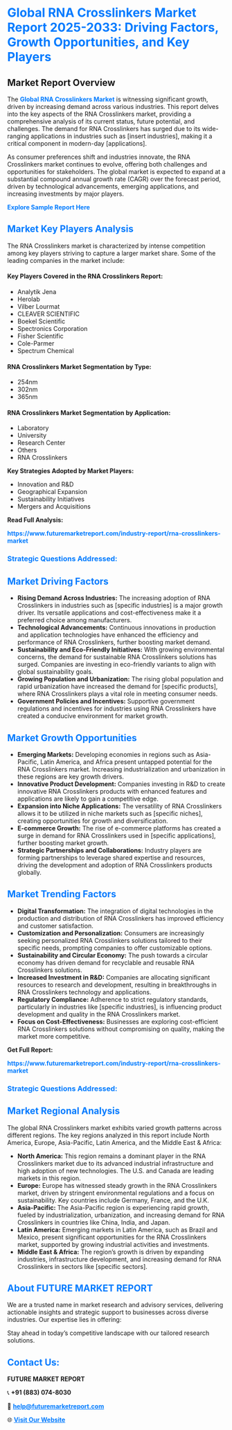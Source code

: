 <h1 style="color: #007BFF;">Global RNA Crosslinkers Market Report 2025-2033: Driving Factors, Growth Opportunities, and Key Players</h1>

<section id="overview">
<h2>Market Report Overview</h2>
<p>The <a href="https://www.futuremarketreport.com/industry-report/rna-crosslinkers-market" style="color: #007BFF; text-decoration: none;"><strong>Global RNA Crosslinkers Market</strong></a> is witnessing significant growth, driven by increasing demand across various industries. This report delves into the key aspects of the RNA Crosslinkers market, providing a comprehensive analysis of its current status, future potential, and challenges. The demand for RNA Crosslinkers has surged due to its wide-ranging applications in industries such as [insert industries], making it a critical component in modern-day [applications].</p>
<p>As consumer preferences shift and industries innovate, the RNA Crosslinkers market continues to evolve, offering both challenges and opportunities for stakeholders. The global market is expected to expand at a substantial compound annual growth rate (CAGR) over the forecast period, driven by technological advancements, emerging applications, and increasing investments by major players.</p>
</section>

<section id="overview">
<p><a href="https://www.futuremarketreport.com/request-sample/reportId=123506" style="color: #007BFF; text-decoration: none;"><strong>Explore Sample Report Here</strong></a></p>
</section>

<section id="key-players">
<h2 style="color: #007BFF;">Market Key Players Analysis</h2>
<p>The RNA Crosslinkers market is characterized by intense competition among key players striving to capture a larger market share. Some of the leading companies in the market include:</p>
<h4>Key Players Covered in the RNA Crosslinkers Report:</h4>
<ul><li>Analytik Jena</li><li>Herolab</li><li>Vilber Lourmat</li><li>CLEAVER SCIENTIFIC</li><li>Boekel Scientific</li><li>Spectronics Corporation</li><li>Fisher Scientific</li><li>Cole-Parmer</li><li>Spectrum Chemical</li></ul>
<h4>RNA Crosslinkers Market Segmentation by Type:</h4>
<ul><li>254nm</li><li>302nm</li><li>365nm</li></ul>

<h4>RNA Crosslinkers Market Segmentation by Application:</h4>
<ul><li>Laboratory</li><li>University</li><li>Research Center</li><li>Others</li><li>RNA Crosslinkers</li></ul>
<p><strong>Key Strategies Adopted by Market Players:</strong></p>
<ul>
<li>Innovation and R&D</li>
<li>Geographical Expansion</li>
<li>Sustainability Initiatives</li>
<li>Mergers and Acquisitions</li>
</ul>
</section>

<section>
<p><strong>Read Full Analysis: </strong></p><a href="https://www.futuremarketreport.com/industry-report/rna-crosslinkers-market" style="color: #007BFF; text-decoration: none;"><strong>https://www.futuremarketreport.com/industry-report/rna-crosslinkers-market</strong></a>
<h3 style="color: #007BFF;">Strategic Questions Addressed:</h3>
</section>

<section id="driving-factors">
<h2 style="color: #007BFF;">Market Driving Factors</h2>
<ul>
<li><strong>Rising Demand Across Industries:</strong> The increasing adoption of RNA Crosslinkers in industries such as [specific industries] is a major growth driver. Its versatile applications and cost-effectiveness make it a preferred choice among manufacturers.</li>
<li><strong>Technological Advancements:</strong> Continuous innovations in production and application technologies have enhanced the efficiency and performance of RNA Crosslinkers, further boosting market demand.</li>
<li><strong>Sustainability and Eco-Friendly Initiatives:</strong> With growing environmental concerns, the demand for sustainable RNA Crosslinkers solutions has surged. Companies are investing in eco-friendly variants to align with global sustainability goals.</li>
<li><strong>Growing Population and Urbanization:</strong> The rising global population and rapid urbanization have increased the demand for [specific products], where RNA Crosslinkers plays a vital role in meeting consumer needs.</li>
<li><strong>Government Policies and Incentives:</strong> Supportive government regulations and incentives for industries using RNA Crosslinkers have created a conducive environment for market growth.</li>
</ul>
</section>

<section id="growth-opportunities">
<h2 style="color: #007BFF;">Market Growth Opportunities</h2>
<ul>
<li><strong>Emerging Markets:</strong> Developing economies in regions such as Asia-Pacific, Latin America, and Africa present untapped potential for the RNA Crosslinkers market. Increasing industrialization and urbanization in these regions are key growth drivers.</li>
<li><strong>Innovative Product Development:</strong> Companies investing in R&D to create innovative RNA Crosslinkers products with enhanced features and applications are likely to gain a competitive edge.</li>
<li><strong>Expansion into Niche Applications:</strong> The versatility of RNA Crosslinkers allows it to be utilized in niche markets such as [specific niches], creating opportunities for growth and diversification.</li>
<li><strong>E-commerce Growth:</strong> The rise of e-commerce platforms has created a surge in demand for RNA Crosslinkers used in [specific applications], further boosting market growth.</li>
<li><strong>Strategic Partnerships and Collaborations:</strong> Industry players are forming partnerships to leverage shared expertise and resources, driving the development and adoption of RNA Crosslinkers products globally.</li>
</ul>
</section>

<section id="trending-factors">
<h2 style="color: #007BFF;">Market Trending Factors</h2>
<ul>
<li><strong>Digital Transformation:</strong> The integration of digital technologies in the production and distribution of RNA Crosslinkers has improved efficiency and customer satisfaction.</li>
<li><strong>Customization and Personalization:</strong> Consumers are increasingly seeking personalized RNA Crosslinkers solutions tailored to their specific needs, prompting companies to offer customizable options.</li>
<li><strong>Sustainability and Circular Economy:</strong> The push towards a circular economy has driven demand for recyclable and reusable RNA Crosslinkers solutions.</li>
<li><strong>Increased Investment in R&D:</strong> Companies are allocating significant resources to research and development, resulting in breakthroughs in RNA Crosslinkers technology and applications.</li>
<li><strong>Regulatory Compliance:</strong> Adherence to strict regulatory standards, particularly in industries like [specific industries], is influencing product development and quality in the RNA Crosslinkers market.</li>
<li><strong>Focus on Cost-Effectiveness:</strong> Businesses are exploring cost-efficient RNA Crosslinkers solutions without compromising on quality, making the market more competitive.</li>
</ul>
</section>

<section>
<p><strong>Get Full Report: </strong></p><a href="https://www.futuremarketreport.com/industry-report/rna-crosslinkers-market" style="color: #007BFF; text-decoration: none;"><strong>https://www.futuremarketreport.com/industry-report/rna-crosslinkers-market</strong></a>
<h3 style="color: #007BFF;">Strategic Questions Addressed:</h3>
</section>


<section id="regional-analysis">
<h2 style="color: #007BFF;">Market Regional Analysis</h2>
<p>The global RNA Crosslinkers market exhibits varied growth patterns across different regions. The key regions analyzed in this report include North America, Europe, Asia-Pacific, Latin America, and the Middle East & Africa:</p>
<ul>
<li><strong>North America:</strong> This region remains a dominant player in the RNA Crosslinkers market due to its advanced industrial infrastructure and high adoption of new technologies. The U.S. and Canada are leading markets in this region.</li>
<li><strong>Europe:</strong> Europe has witnessed steady growth in the RNA Crosslinkers market, driven by stringent environmental regulations and a focus on sustainability. Key countries include Germany, France, and the U.K.</li>
<li><strong>Asia-Pacific:</strong> The Asia-Pacific region is experiencing rapid growth, fueled by industrialization, urbanization, and increasing demand for RNA Crosslinkers in countries like China, India, and Japan.</li>
<li><strong>Latin America:</strong> Emerging markets in Latin America, such as Brazil and Mexico, present significant opportunities for the RNA Crosslinkers market, supported by growing industrial activities and investments.</li>
<li><strong>Middle East & Africa:</strong> The region’s growth is driven by expanding industries, infrastructure development, and increasing demand for RNA Crosslinkers in sectors like [specific sectors].</li>
</ul>
</section>

<footer>
<h2 style="color: #007BFF;">About FUTURE MARKET REPORT</h2>
<p>We are a trusted name in market research and advisory services, delivering actionable insights and strategic support to businesses across diverse industries. Our expertise lies in offering:</p>

<p>Stay ahead in today’s competitive landscape with our tailored research solutions.</p>

<h2 style="color: #007BFF;">Contact Us:</h2>
<p><strong>FUTURE MARKET REPORT</strong></p>
<p>📞 <strong>+91 (883) 074-8030</strong></p>
<p>📧 <strong><a href="mailto:help@futuremarketreport.com" style="color: #007BFF;">help@futuremarketreport.com</a></strong></p>
<p>🌐 <strong><a href="https://www.futuremarketreport.com/" style="color: #007BFF;">Visit Our Website</a></strong></p>
</footer>